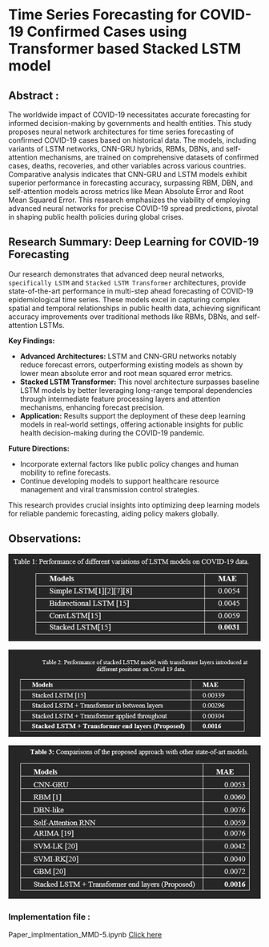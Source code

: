 
# Time Series Forecasting for COVID-19 Confirmed Cases using Transformer based Stacked LSTM model

## Abstract :
The worldwide impact of COVID-19 necessitates accurate forecasting for informed decision-making by governments and health entities. This study proposes neural network architectures for time series forecasting of confirmed COVID-19 cases based on historical data. The models, including variants of LSTM networks, CNN-GRU hybrids, RBMs, DBNs, and self-attention mechanisms, are trained on comprehensive datasets of confirmed cases, deaths, recoveries, and other variables across various countries. Comparative analysis indicates that CNN-GRU and LSTM models exhibit superior performance in forecasting accuracy, surpassing RBM, DBN, and self-attention models across metrics like Mean Absolute Error and Root Mean Squared Error. This research emphasizes the viability of employing advanced neural networks for precise COVID-19 spread predictions, pivotal in shaping public health policies during global crises.

## Research Summary: Deep Learning for COVID-19 Forecasting

Our research demonstrates that advanced deep neural networks, `specifically LSTM` and `Stacked LSTM Transformer` architectures, provide state-of-the-art performance in multi-step ahead forecasting of COVID-19 epidemiological time series. These models excel in capturing complex spatial and temporal relationships in public health data, achieving significant accuracy improvements over traditional methods like RBMs, DBNs, and self-attention LSTMs.

**Key Findings:**
- **Advanced Architectures:** LSTM and CNN-GRU networks notably reduce forecast errors, outperforming existing models as shown by lower mean absolute error and root mean squared error metrics.
- **Stacked LSTM Transformer:** This novel architecture surpasses baseline LSTM models by better leveraging long-range temporal dependencies through intermediate feature processing layers and attention mechanisms, enhancing forecast precision.
- **Application:** Results support the deployment of these deep learning models in real-world settings, offering actionable insights for public health decision-making during the COVID-19 pandemic.

**Future Directions:**
- Incorporate external factors like public policy changes and human mobility to refine forecasts.
- Continue developing models to support healthcare resource management and viral transmission control strategies.

This research provides crucial insights into optimizing deep learning models for reliable pandemic forecasting, aiding policy makers globally.


## Observations:

![alt text](image-1.png)


![alt text](image-2.png)


![alt text](image.png)


### Implementation file :

Paper_implmentation_MMD-5.ipynb [Click here](Paper_implementation_MMD-5.ipynb)
